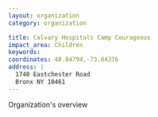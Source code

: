 ```yaml
---
layout: organization
category: organization

title: Calvary Hospitals Camp Courageous
impact_area: Children
keywords: 
coordinates: 40.84794,-73.84376
address: |
  1740 Eastchester Road
  Bronx NY 10461
---
```

Organization's overview
